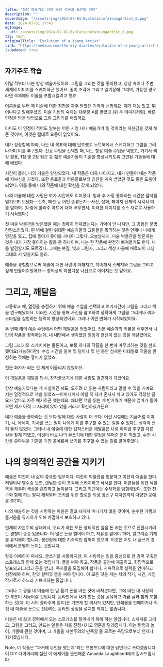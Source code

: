 ```yaml
---
title: "젊은 예술가의 성장 과정 성공과 도전의 여정"
description: ""
coverImage: "/assets/img/2024-07-01-EvolutionofaYoungArtist_0.png"
date: 2024-07-01 17:43
ogImage:
  url: /assets/img/2024-07-01-EvolutionofaYoungArtist_0.png
tag: Tech
originalTitle: "Evolution of a Young Artist"
link: "https://medium.com/the-diy-diaries/evolution-of-a-young-artist-85a34fc01d42"
isUpdated: true
---
```


## 자기주도 학습

어릴 적부터 나는 항상 예술가였어요. 그림을 그리는 것을 좋아했고, 상상 속이나 주변 세계의 이미지를 스케치하곤 했어요. 종이 조각에 그리고 일기장에 그리며, 가능한 경우라면 숙제에도 미술을 포함시킬려고 했죠.

어른들로 부터 제 미술에 대한 칭찬을 자주 받았던 기억이 선명해요. 제가 재능 있고, 뛰어나다고 말해주셨죠. 미술 기반의 숙제는 대부분 A를 받았고 (위 두 이미지처럼), 빠른 인정을 받을 방법으로 그림 그리기를 배웠어요.

아마도 이 인정이 적어도 일부는 어린 시절 내내 예술가가 될 것이라는 자신감을 갖게 해준 것이며, 이것은 절대로 요동이 없었어요.

<!-- cozy-coder - 수평 -->

<ins class="adsbygoogle"
     style="display:block"
     data-ad-client="ca-pub-4877378276818686"
     data-ad-slot="1107185301"
     data-ad-format="auto"
     data-full-width-responsive="true"></ins>

<script>
     (adsbygoogle = window.adsbygoogle || []).push({});
</script>

내가 성장함에 따라, 나는 내 목표에 대해 단호했고 노트북에서 스케치하고 그림을 그려 나가며 이를 추구했다. 전공 수업을 선택할 때, 나는 항상 미술 수업을 택했고, 거기서 색상 활용, 1점 및 2점 원근 등 젊은 예술가들이 기술을 향상시키도록 고안된 기술들에 대해 배웠다.

시간이 흘러, 나의 기술은 향상되었다. 내 작품은 더욱 나아지고, 내가 만들어 내는 작품에 자부심을 가졌다. 또한 동료들과 어른들로부터 칭찬을 계속 받았던 것도 좋은 도움이 되었다. 이를 통해 나의 작품에 대한 확신을 갖게 되었다.

나의 미술에 대한 사랑은 여가 시간에도 이어졌다. 방과 후 가장 좋아하는 시간은 잡지를 넘겨보며 보냈다—건축, 패션 등 어떤 종류든지—사진, 삽화, 페이지 전체의 시각적 미를 탐하며. (나중에 콜라주 아트에 대해 배우면서, 이러한 페이지를 소스 자료로 사용하기 시작했다.)

첫 미술 박물관을 방문했을 때는 정확히 언제였는지는 기억이 안 나지만, 그 경험은 분명 감탄스러웠다. 흰 벽에 걸린 위대한 예술가들의 그림들을 목격하는 것은 언제나 나에게 영감을 줬고, 집에 돌아가 종이를 꺼내어 그렸다. 오늘날까지, 미술 박물관을 방문하는 것은 내가 가장 좋아하는 활동 중 하나이며, 나는 한 작품에 완전히 빠져들기도 한다. 나를 발견할지도 모르겠다. 그때는 붓질, 빛과 그림자, 그리고 색상 사용에 매료되어 그냥 그대로 서 있을지도 몰라.

<!-- cozy-coder - 수평 -->

<ins class="adsbygoogle"
     style="display:block"
     data-ad-client="ca-pub-4877378276818686"
     data-ad-slot="1107185301"
     data-ad-format="auto"
     data-full-width-responsive="true"></ins>

<script>
     (adsbygoogle = window.adsbygoogle || []).push({});
</script>

예술을 경험함으로써 예술에 대한 사랑이 더해지고, 계속해서 스케치와 그림을 그리고 싶게 만들어주었어요— 창의성의 아름다운 나선으로 이어지는 것 같아요.

# 그리고, 깨달음

고등학교 때, 열정을 충전하기 위해 예술 수업을 선택하고 여가시간에 그림을 그리고 색을 연구해왔어요. 이러한 시간을 통해 사진을 참고하여 정확하게 그림을 그리거나 색과 스타일을 실험하는 능력이 향상되었어요. 그러나 어떤 변화가 시작되었어요.

두 번째 해의 예술 수업에서 어떤 깨달음을 얻었어요. 전문 예술가의 작품을 배우면서 나만의 작품을 창작하는데, 내 내면에서 생각했던 열정과 헌신이 없는 것을 깨달았어요.

<!-- cozy-coder - 수평 -->

<ins class="adsbygoogle"
     style="display:block"
     data-ad-client="ca-pub-4877378276818686"
     data-ad-slot="1107185301"
     data-ad-format="auto"
     data-full-width-responsive="true"></ins>

<script>
     (adsbygoogle = window.adsbygoogle || []).push({});
</script>

그림 그리기와 스케치에는 물론이고, 보통 하나의 작품을 한 번에 마무리하는 것을 선호했어요(가능하다면). 수십 시간을 들여 몇 달이나 몇 년 동안 섬세한 디테일로 작품을 완성하는 것에는 흥미가 없었죠.

전문 화가가 되는 건 제게 어울리지 않았어요.

이 깨달음을 깨달을 당시, 창작글쓰기에 대한 사랑도 발견하게 되었어요.

항상 예술가였다는 게 사실이긴 해도, 오히려 더 읽는 사람이라고 말할 수 있을 거예요. 저는 열정적으로 책을 읽었죠—어머니께서 어릴 적 제가 혼자서 쉬고 있어도 걱정할 필요가 없다고 자주 얘기하곤 했는데요. 왜냐면 책을 읽는 게 반가웠기 때문에 엄마가 돌아오면 제가 아직 그 자리에 앉아 있을 거라고 확신하셨거든요.

<!-- cozy-coder - 수평 -->

<ins class="adsbygoogle"
     style="display:block"
     data-ad-client="ca-pub-4877378276818686"
     data-ad-slot="1107185301"
     data-ad-format="auto"
     data-full-width-responsive="true"></ins>

<script>
     (adsbygoogle = window.adsbygoogle || []).push({});
</script>

내가 예술을 좋아하는 것 보다 말에 대한 사랑이 더 크다. 어린 시절에는 지금처럼 이야기, 시, 에세이, 기사를 쓰는 일이 나에게 이를 추구할 수 있는 길일 수 있다는 생각이 전혀 들지 않았다. 그러나 내 예술에 대한 갑작스러운 깨달음은 나로 하여금 추구할 다른 길을 찾게 하였고, 이것이 바로 나의 글쓰기에 대한 열정을 열어준 문이 되었고, 수천 시간을 쏟아부을 기관을 가진 공예로써 쓰기를 추구할 수 있는 길로 열어주었다.

# 나의 창의적인 공간을 지키기

예술은 여전히 내 삶의 중요한 일부이다. 여전히 박물관을 방문하고 여전히 예술을 한다. 저널이나 영수증 뒷면, 랜덤한 종이 조각에 스케치하고 낙서를 한다. 어른들을 위한 색칠북을 채우며 색상을 혼합하고 놀아본다. 그리고 최근에는 수채화를 탐험해왔다. 또한 친구와 함께 하는 팔찌 제작부터 조카를 위한 할로윈 의상 장신구 디자인까지 다양한 공예를 즐긴다.

나의 예술하는 것을 사랑하는 마음은 결코 내게서 떠나가지 않을 것이며, 순수한 기쁨과 즐거움을 유지하기 위해 치열하게 보호하고 있다.

<!-- cozy-coder - 수평 -->

<ins class="adsbygoogle"
     style="display:block"
     data-ad-client="ca-pub-4877378276818686"
     data-ad-slot="1107185301"
     data-ad-format="auto"
     data-full-width-responsive="true"></ins>

<script>
     (adsbygoogle = window.adsbygoogle || []).push({});
</script>

현재의 자본주의 상태에서, 우리가 하는 모든 창의적인 일을 돈 버는 것으로 전환시키려는 경향이 종종 있습니다. 더 많은 돈을 벌어야 하고, 자유를 얻어야 하며, 알고리즘 기계를 유지해야 합니다. 생산량에 대한 지속적인 압박이 있으며, 이것은 저도 내 글쓰기 경력에서 분명히 느끼는 것입니다.

잘못 이해하지 마세요. 글쓰기를 사랑하지만, 이 사랑하는 일을 중심으로 한 경력 구축은 스트레스와 함께 오는 것입니다. 글을 써야 하고, 작품을 출판에 제출하고, 희망적으로 발표되고(그리고 돈을 받고), 독자들을 모집해야 합니다. 지속적으로 실력을 연마하고 성장해야 하며, 한껏 실력껏 글을 써야 합니다. 이 모든 것을 저는 저의 작가, 시인, 게임 작가로서 하느라 기쁘게하는 중입니다.

그러나 그 공을 내 미술에 한 날 옮겨 돈을 버는 것에 바쳐본다면, 그에 대한 내 사랑의 한 부분이 시들어갈 것입니다. 온라인에서 내가 만든 것을 공유하고 가끔 글과 함께 포함하는 것(예: 이 시의 콜라주와 같이)은 기쁘게 할 의사가 있지만, 인쇄물을 판매하거나 직접 내 미술을 돈으로 전환하는 온라인 상점을 설치할 의지는 없습니다.

미술은 내 삶과 경력에서 오는 스트레스를 덜어내기 위해 하는 일입니다. 스케치를 그리고, 그림을 그리고, 만드는 일들은 저를 진정시키고 영혼을 달래줍니다. 이는 탐험과 놀이, 기쁨에 관한 것이며, 그 기쁨을 자본주의의 만족할 줄 모르는 욕망으로부터 언제나 지키겠습니다.

<!-- cozy-coder - 수평 -->

<ins class="adsbygoogle"
     style="display:block"
     data-ad-client="ca-pub-4877378276818686"
     data-ad-slot="1107185301"
     data-ad-format="auto"
     data-full-width-responsive="true"></ins>

<script>
     (adsbygoogle = window.adsbygoogle || []).push({});
</script>

Note, 이 작품은 "과거에 무엇을 했는지"라는 프롬프트에 대한 답변으로 쓰여졌습니다. 이 DIY 다이어리에 실린 이 에세이를 출판해준 Amanda Laughtland에게 감사드립니다.
